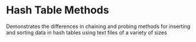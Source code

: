 # Hash Table Methods

Demonstrates the differences in chaining and probing
methods for inserting and sorting data in hash tables
using text files of a variety of sizes
